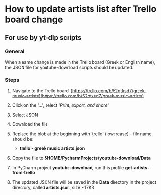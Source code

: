 # How to update artists list after Trello board change

## For use by yt-dlp scripts

### General

When a name change is made in the Trello board (Greek or English name), the JSON file for youtube-download scripts should be updated.

### Steps

1. Navigate to the Trello board:
   [https://trello.com/b/52qtksd7/greek-music-artists](https://trello.com/b/52qtksd7/greek-music-artists)

2. Click on the '...', select '*Print, export, and share*'

3. Select JSON

4. Download the file

5. Replace the blob at the beginning with 'trello' (lowercase) - file name should be:
   - **trello - greek music artists.json**

6. Copy the file to **$HOME/PycharmProjects/youtube-download/Data**

7. In PyCharm project **youtube-download**, run this profile **get-artists-from-trello**

8. The updated JSON file will be saved in the **Data** directory in the project directory, called **artists.json**, size ~17KB